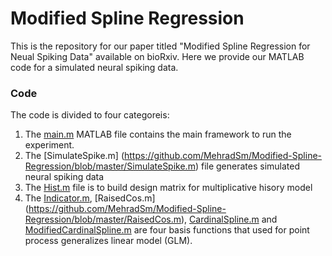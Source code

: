 # Modified Spline Regression

This is the repository for our paper titled "Modified Spline Regression for Neual Spiking Data" available on bioRxiv. 
Here we provide our MATLAB code for a simulated neural spiking data. 


### Code

The code is divided to four categoreis:

1. The [main.m](https://github.com/MehradSm/Modified-Spline-Regression/blob/master/main.m) MATLAB file contains the main framework to run the experiment. 
2. The [SimulateSpike.m] (https://github.com/MehradSm/Modified-Spline-Regression/blob/master/SimulateSpike.m) file generates simulated neural spiking data
3. The [Hist.m](https://github.com/MehradSm/Modified-Spline-Regression/blob/master/Hist.m) file is to build design matrix for multiplicative hisory model
4. The [Indicator.m](https://github.com/MehradSm/Modified-Spline-Regression/blob/master/Indicator.m), [RaisedCos.m] (https://github.com/MehradSm/Modified-Spline-Regression/blob/master/RaisedCos.m), [CardinalSpline.m](https://github.com/MehradSm/Modified-Spline-Regression/blob/master/CardinalSpline.m) and [ModifiedCardinalSpline.m](https://github.com/MehradSm/Modified-Spline-Regression/blob/master/ModifiedCardinalSpline.m) are four basis functions that used for point process generalizes linear model (GLM). 
